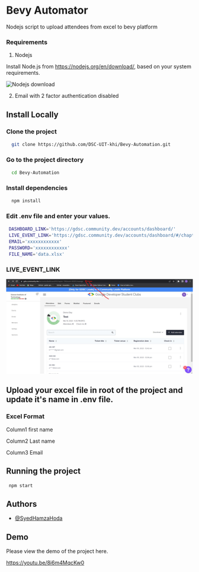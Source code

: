 
# Bevy Automator

Nodejs script to upload attendees from excel to bevy platform


### Requirements
1) Nodejs

Install Node.js from https://nodejs.org/en/download/, based on your system requirements.

![Nodejs download](https://miro.medium.com/v2/resize:fit:828/format:webp/1*PomXLSNcwBejr1ODpEJAfA.png)


2) Email with 2 factor authentication disabled

## Install Locally

### Clone the project

```bash
  git clone https://github.com/DSC-UIT-khi/Bevy-Automation.git
```

### Go to the project directory

```bash
  cd Bevy-Automation
```

### Install dependencies

```bash
  npm install
```


### Edit .env file and enter your values. 

```bash
 DASHBOARD_LINK='https://gdsc.community.dev/accounts/dashboard/'
 LIVE_EVENT_LINK='https://gdsc.community.dev/accounts/dashboard/#/chapter-194/event-60381/manage'
 EMAIL='xxxxxxxxxxxx'
 PASSWORD='xxxxxxxxxxxx'
 FILE_NAME='data.xlsx'
```

### LIVE_EVENT_LINK
![LIVE EVENT LINK](https://raw.githubusercontent.com/hamzahoda/Bevy-Attendee-Automation/main/LIVE-EVENT-LINK.jpg)




## Upload your excel file in root of the project and update it's name in .env file.

### Excel Format

Column1 first name

Column2 Last name

Column3 Email

## Running the project
```bash
 npm start
```
## Authors

- [@SyedHamzaHoda](https://www.github.com/hamzahoda)


## Demo
Please view the demo of the project here.

https://youtu.be/8i6m4MqcKw0
